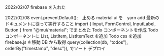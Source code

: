 2022/02/07
firebase を入れた

2022/02/08
event.preventDefault();　止める
material ui を　yarn add
最新のドキュメントに従って実行すること
import { Input, FormControl, InputLabel, Button } from "@mui/material"; でまとめた
Todo コンポーネントを作成
Todo コンポーネントに List, ListItem, ListItemText を追加
Todo css を追加
firebase.js を移動
DB から取得
query(collection(db, "todos"), orderBy("timestamp", "desc")), でソート
デプロイ

